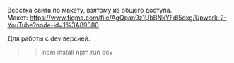 Верстка сайта по макету, взятому из общего доступа.   <br>
Макет: https://www.figma.com/file/AgQpan9z1UbBNkYFdl5dxg/Upwork-2-YouTube?node-id=1%3A89380

Для работы с dev версией:
>> npm install
>> npm run dev
